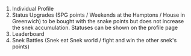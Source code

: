 1. Individual Profile
2. Status Upgrades (SPG points / Weekends at the Hamptons / House in Greenwich) to be bought with the snake points but does not increase the snek accumulation. Statuses can be shown on the profile page
3. Leaderboard
4. Snek Battles (Snek eat Snek world / fight and win the other snek's points)
